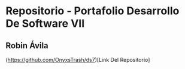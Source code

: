 # Repositorio - Portafolio Desarrollo De Software VII
## Robin Ávila 
(https://github.com/OnyxsTrash/ds7)[Link Del Repositorio]
